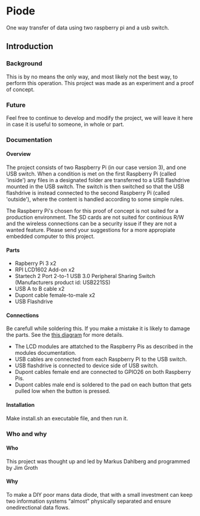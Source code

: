 # Piode
One way transfer of data using two raspberry pi and a usb switch.

## Introduction

### Background
This is by no means the only way, and most likely not the best way, to perform this operation. This project was made as an experiment and a proof of concept.

### Future
Feel free to continue to develop and modify the project, we will leave it here in case it is useful to someone, in whole or part.

### Documentation

#### Overview
The project consists of two Raspberry Pi (in our case version 3), and one USB switch. When a condition is met on the first Raspberry Pi (called 'inside') any files in a designated folder are transferred to a USB flashdrive mounted in the USB switch. The switch is then switched so that the USB flashdrive is instead connected to the second Raspberry Pi (called 'outside'), where the content is handled according to some simple rules.

The Raspberry Pi's chosen for this proof of concept is not suited for a production environment. The SD cards are not suited for continious R/W and the wireless connections can be a security issue if they are not a wanted feature. Please send your suggestions for a more appropiate embedded computer to this project. 


#### Parts
- Rapberry Pi 3 x2
- RPI LCD1602 Add-on x2
- Startech 2 Port 2-to-1 USB 3.0 Peripheral Sharing Switch (Manufacturers product id: USB221SS)
- USB A to B cable x2
- Dupont cable female-to-male x2
- USB Flashdrive

#### Connections
Be carefull while soldering this. If you make a mistake it is likely to damage the parts. See the [this diagram](https://github.com/VanDerGroot/piode/blob/main/connection%20sketch.png) for more details.
- The LCD modules are attatched to the Raspberry Pis as described in the modules documentation.
- USB cables are connected from each Raspberry Pi to the USB switch.
- USB flashdrive is connected to device side of USB switch.
- Dupont cables female end are connected to GPIO26 on both Raspberry Pis.
- Dupont cables male end is soldered to the pad on each button that gets pulled low when the button is pressed.

#### Installation
Make install.sh an executable file, and then run it.

### Who and why
#### Who
This project was thought up and led by Markus Dahlberg and programmed by Jim Groth

#### Why
To make a DIY poor mans data diode, that with a small investment can keep two information systems "almost" physically separated and ensure onedirectional data flows. 


